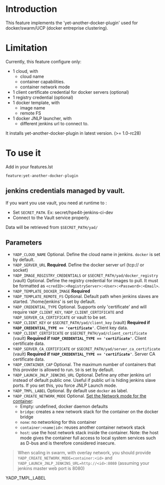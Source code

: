 # Introduction

This feature implements the 'yet-another-docker-plugin' used for docker/swarm/UCP (docker entreprise clustering).

# Limitation

Currently, this feature configure only:
- 1 cloud, with
  - cloud name
  - container capabilities.
  - container network mode
- 1 client certificate credential for docker servers (optional)
- 1 registry credential (optional)
- 1 docker template, with
  - image name
  - remote FS
- 1 docker JNLP launcher, with
  - different jenkins url to connect to.

It installs yet-another-docker-plugin in latest version. (>= 1.0-rc28)

# To use it

Add in your features.lst

```text
feature:yet-another-docker-plugin
```

## jenkins credentials managed by vault.  
If you want you use vault, you need at runtime to :

- Set `SECRET_PATH`. Ex: secret/hpe4it-jenkins-ci-dev
- Connect to the Vault service properly.

Data will be retrieved from `$SECRET_PATH/yad/`

## Parameters

- `YADP_CLOUD_NAME`
  Optional. Define the cloud name in jenkins. `docker` is set by default.
- `YADP_SERVER_URL`
  **Required**. Define the docker server url (tcp:// or socket)
- `YADP_IMAGE_REGISTRY_CREDENTIALS` or `$SECRET_PATH/yad/docker_registry` (vault)
  Optional. Define the registry credential for images to pull. It must be formatted as `<credID>:<RegistryServer>:<User>:<Password>:<Email>`.
- `YADP_TEMPLATE_DOCKER_IMAGE`
  **Required**
- `YADP_TEMPLATE_REMOTE_FS`
  Optional. Default path when jenkins slaves are started. '/home/jenkins' is set by default.
- `YADP_CREDENTIAL_TYPE`
  Optional. Supports only 'certificate' and will require `YADP_CLIENT_KEY`, `YADP_CLIENT_CERTIFICATE` and `YADP_SERVER_CA_CERTIFICATE` or vault to be set.
- `YADP_CLIENT_KEY` or `$SECRET_PATH/yad/client_key` (vault)
  **Required if `YADP_CREDENTIAL_TYPE == 'certificate'`**. Client key data.
- `YADP_CLIENT_CERTIFICATE` or `$SECRET_PATH/yad/client_certificate` (vault)
  **Required if `YADP_CREDENTIAL_TYPE == 'certificate'`**. Client certificate data.
- `YADP_SERVER_CA_CERTIFICATE` or `$SECRET_PATH/yad/server_ca_certificate` (vault)
  **Required if `YADP_CREDENTIAL_TYPE == 'certificate'`**. Server CA certificate data.
- `YADP_CONTAINER_CAP`
  Optional. The maximum number of containers that this provider is allowed to run. `50` is set by default.
- `YADP_LAUNCH_JNLP_JENKINS_URL`
  Optional. Define any other jenkins url instead of default public one. Useful if public url is hiding jenkins slave ports. If you set this, you force JNLP Launch mode.
- `YADP_TMPL_LABEL` 
  Optional. By default use `docker` as label.
- `YADP_CREATE_NETWORK_MODE`
  Optional. [Set the Network mode for the container](https://docs.docker.com/engine/reference/run/#network-settings):
  - Empty: undefined, docker daemon defaults
  - `bridge`: creates a new network stack for the container on the docker bridge
  - `none`: no networking for this container
  - `container:<name|id>`: reuses another container network stack
  - `host`: use the host network stack inside the container. Note: the host mode gives the container full access to local system services such as D-bus and is therefore considered insecure.

> When scaling in swarm, with overlay network, you should provide `YADP_CREATE_NETWORK_MODE=container:<id>` and `YADP_LAUNCH_JNLP_JENKINS_URL=http://<id>:8080` (assuming your jenkins master web port is 8080)

YADP_TMPL_LABEL

